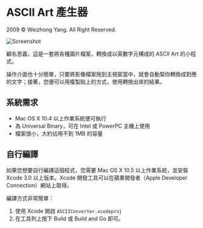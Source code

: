 # ASCII Art 產生器

2009 © Weizhong Yang. All Right Reserved.

![Screenshot](http://cloud.github.com/downloads/zonble/cocoaascii/screenshot.jpg)

顧名思義，這是一套將各種圖片檔案，轉換成以英數字元構成的 ASCII Art 的小程式。

操作介面也十分簡單，只要將影像檔案拖到主視窗當中，就會自動幫你轉換成對應的文字；接著，您便可以用複製貼上的方式，使用轉換出來的結果。

## 系統需求

* Mac OS X 10.4 以上作業系統便可執行
* 為 Universal Binary，可在 Intel 或 PowerPC 主機上使用
* 檔案很小，大約佔用不到 1MB 的容量

## 自行編譯

如果您想要自行編譯這個程式，您需要 Mac OS X 10.5 以上作業系統，並安裝 Xcode 3.0 以上版本。Xcode 開發工具可以在蘋果開發者（Apple Developer Connection）網站上取得。

編譯方式非常簡單：

1. 使用 Xcode 開啟 ``ASCIIConverter.xcodeproj``
2. 在工具列上按下 Build 或 Build and Go 即可。